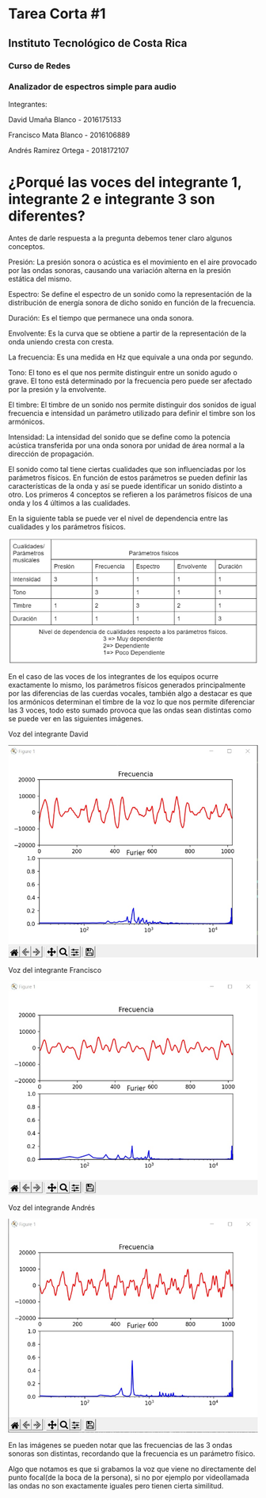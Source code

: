 # Tarea Corta #1

## Instituto Tecnológico de Costa Rica

### Curso de Redes

### Analizador de espectros simple para audio

Integrantes:

David Umaña Blanco - 2016175133

Francisco Mata Blanco - 2016106889

Andrés Ramirez Ortega - 2018172107

# ¿Porqué las voces del integrante 1, integrante 2 e integrante 3 son diferentes?

Antes de darle respuesta a la pregunta debemos tener claro algunos conceptos.

Presión: La presión sonora o acústica es el movimiento en el aire provocado por las ondas sonoras, causando una variación alterna en la presión estática del mismo.

Espectro: Se define el espectro de un sonido como la representación de la distribución de energía sonora de dicho sonido en función de la frecuencia.

Duración: Es el tiempo que permanece una onda sonora.

Envolvente: Es la curva que se obtiene a partir de la representación de la onda uniendo cresta con cresta.

La frecuencia: Es una medida en Hz que equivale a una onda por segundo.

Tono: El tono es el que nos permite distinguir entre un sonido agudo o grave. El tono está determinado por la frecuencia pero puede ser afectado por la presión y la envolvente.

El timbre: El timbre de un sonido nos permite distinguir dos sonidos de igual frecuencia e intensidad un parámetro utilizado para definir el timbre son los armónicos.

Intensidad: La intensidad del sonido que se define como la potencia acústica transferida por una onda sonora por unidad de área normal a la dirección de propagación.


El sonido como tal tiene ciertas cualidades que son influenciadas por los parámetros físicos. En función de estos parámetros se pueden definir las características de la onda y así se puede identificar un sonido distinto a otro. Los primeros 4 conceptos se refieren a los parámetros físicos de una onda y los 4 últimos a las cualidades.

En la siguiente tabla se puede ver el nivel de dependencia entre las cualidades y los parámetros físicos.


![](https://github.com/Francmata/-202201-IC7602---Francisco-Mata-Andres-Ramirez-David-Uma-a/blob/main/Tabla.jpg)


En el caso de las voces de los integrantes de los equipos ocurre exactamente lo mismo, los parámetros físicos generados principalmente por las diferencias de las cuerdas vocales, también algo a destacar es que los armónicos determinan el timbre de la voz lo que nos permite diferenciar las 3 voces,  todo esto sumado provoca que las ondas sean distintas como se puede ver en las siguientes imágenes. 


Voz del integrante David

![Voz de David](https://github.com/Francmata/-202201-IC7602---Francisco-Mata-Andres-Ramirez-David-Uma-a/blob/main/Grafica%20David.jpg)

Voz del integrante Francisco

![Voz de Francisco](https://github.com/Francmata/-202201-IC7602---Francisco-Mata-Andres-Ramirez-David-Uma-a/blob/main/Grafica%20Francisco.jpg)

Voz del integrande Andrés

![Voz de Andrés](https://github.com/Francmata/-202201-IC7602---Francisco-Mata-Andres-Ramirez-David-Uma-a/blob/main/Grafica%20Andres.jpg)


En las imágenes se pueden notar que las frecuencias de las 3 ondas sonoras son distintas, recordando que la frecuencia es un parámetro físico.

Algo que notamos es que si grabamos la voz que viene no directamente del punto focal(de la boca de la persona), si no por ejemplo por videollamada las ondas no son exactamente iguales pero tienen cierta similitud.
